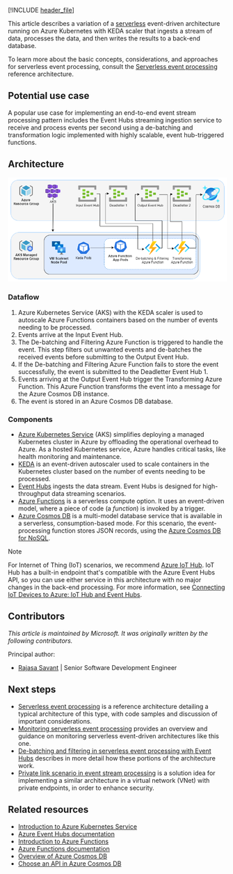 <!-- cSpell:ignore KEDA deadletter autoscaler -->
[!INCLUDE [header_file](../../../includes/sol-idea-header.md)]

This article describes a variation of a [serverless](https://azure.microsoft.com/solutions/serverless/) event-driven architecture running on Azure Kubernetes with KEDA scaler that ingests a stream of data, processes the data, and then writes the results to a back-end database.

To learn more about the basic concepts, considerations, and approaches for serverless event processing, consult the [Serverless event processing](../../reference-architectures/serverless/event-processing.yml) reference architecture.

## Potential use case

A popular use case for implementing an end-to-end event stream processing pattern includes the Event Hubs streaming ingestion service to receive and process events per second using a de-batching and transformation logic implemented with highly scalable, event hub-triggered functions.

## Architecture

![Diagram showing the data flow described in this article](../media/serverless-event-processing-aks-diagram.png)

### Dataflow

1. Azure Kubernetes Service (AKS) with the KEDA scaler is used to autoscale Azure Functions containers based on the number of events needing to be processed.
1. Events arrive at the Input Event Hub.
1. The De-batching and Filtering Azure Function is triggered to handle the event. This step filters out unwanted events and de-batches the received events before submitting to the Output Event Hub.
1. If the De-batching and Filtering Azure Function fails to store the event successfully, the event is submitted to the Deadletter Event Hub 1.
1. Events arriving at the Output Event Hub trigger the Transforming Azure Function. This Azure Function transforms the event into a message for the Azure Cosmos DB instance.
1. The event is stored in an Azure Cosmos DB database.

### Components

- [Azure Kubernetes Service](https://azure.microsoft.com/services/kubernetes-service) (AKS) simplifies deploying a managed Kubernetes cluster in Azure by offloading the operational overhead to Azure. As a hosted Kubernetes service, Azure handles critical tasks, like health monitoring and maintenance.
- [KEDA](https://keda.sh) is an event-driven autoscaler used to scale containers in the Kubernetes cluster based on the number of events needing to be processed.
- [Event Hubs](https://azure.microsoft.com/services/event-hubs) ingests the data stream. Event Hubs is designed for high-throughput data streaming scenarios.
- [Azure Functions](https://azure.microsoft.com/services/functions) is a serverless compute option. It uses an event-driven model, where a piece of code (a *function*) is invoked by a trigger.
- [Azure Cosmos DB](https://azure.microsoft.com/services/cosmos-db) is a multi-model database service that is available in a serverless, consumption-based mode. For this scenario, the event-processing function stores JSON records, using the [Azure Cosmos DB for NoSQL](/azure/cosmos-db/introduction).

> [!NOTE]
> For Internet of Thing (IoT) scenarios, we recommend [Azure IoT Hub](https://azure.microsoft.com/services/iot-hub). IoT Hub has a built-in endpoint that's compatible with the Azure Event Hubs API, so you can use either service in this architecture with no major changes in the back-end processing. For more information, see [Connecting IoT Devices to Azure: IoT Hub and Event Hubs](/azure/iot-hub/iot-hub-compare-event-hubs).

## Contributors

*This article is maintained by Microsoft. It was originally written by the following contributors.*

Principal author:

- [Rajasa Savant](https://www.linkedin.com/in/rajasa-savant-72645728) | Senior Software Development Engineer

## Next steps

- [Serverless event processing](../../reference-architectures/serverless/event-processing.yml) is a reference architecture detailing a typical architecture of this type, with code samples and discussion of important considerations.
- [Monitoring serverless event processing](../../serverless/guide/monitoring-serverless-event-processing.md) provides an overview and guidance on monitoring serverless event-driven architectures like this one.
- [De-batching and filtering in serverless event processing with Event Hubs](./serverless-event-processing-filtering.yml) describes in more detail how these portions of the architecture work.
- [Private link scenario in event stream processing](./serverless-event-processing-private-link.yml) is a solution idea for implementing a similar architecture in a virtual network (VNet) with private endpoints, in order to enhance security.

## Related resources

- [Introduction to Azure Kubernetes Service](/azure/aks/intro-kubernetes)
- [Azure Event Hubs documentation](/azure/event-hubs/)
- [Introduction to Azure Functions](/azure/azure-functions/functions-overview)
- [Azure Functions documentation](/azure/azure-functions/)
- [Overview of Azure Cosmos DB](/azure/cosmos-db/introduction)
- [Choose an API in Azure Cosmos DB](/azure/cosmos-db/choose-api)
